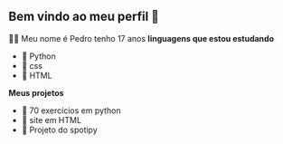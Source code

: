 ## Bem vindo ao meu perfil 👋

🙋‍♂️ Meu nome é Pedro tenho 17 anos 
**linguagens que estou estudando** 
- 📕 Python
- 📕 css
- 📕 HTML 

**Meus projetos**
- 💼 70 exercícios em python
- 💼 site em HTML
- 💼 Projeto do spotipy



<!--
**pedrao2109/pedrao2109** is a ✨ _special_ ✨ repository because its `README.md` (this file) appears on your GitHub profile.

Here are some ideas to get you started:

- 🔭 I’m currently working on ...
- 🌱 I’m currently learning ...
- 👯 I’m looking to collaborate on ...
- 🤔 I’m looking for help with ...
- 💬 Ask me about ...
- 📫 How to reach me: ...
- 😄 Pronouns: ...
- ⚡ Fun fact: ...
-->
